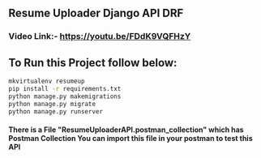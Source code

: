 ## Resume Uploader Django API DRF
### Video Link:- https://youtu.be/FDdK9VQFHzY

## To Run this Project follow below:

```bash
mkvirtualenv resumeup
pip install -r requirements.txt
python manage.py makemigrations
python manage.py migrate
python manage.py runserver
```

#### There is a File "ResumeUploaderAPI.postman_collection" which has Postman Collection You can import this file in your postman to test this API


